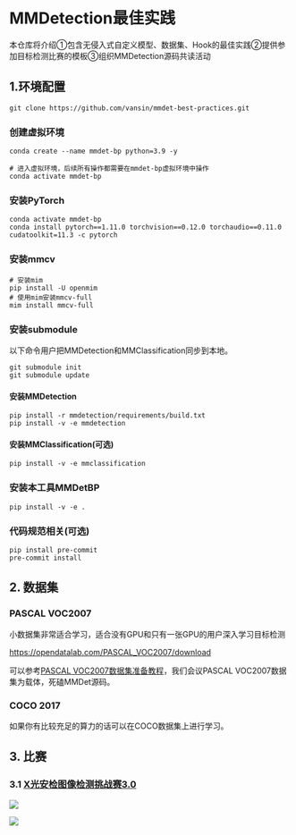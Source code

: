 # MMDetection最佳实践

<!-- <div align="center">

[English](README.md) | 简体中文

</div> -->

本仓库将介绍①包含无侵入式自定义模型、数据集、Hook的最佳实践②提供参加目标检测比赛的模板③组织MMDetection源码共读活动

## 1.环境配置

```shell
git clone https://github.com/vansin/mmdet-best-practices.git
```

### 创建虚拟环境

```shell
conda create --name mmdet-bp python=3.9 -y

# 进入虚拟环境，后续所有操作都需要在mmdet-bp虚拟环境中操作
conda activate mmdet-bp
```

### 安装PyTorch

```shell
conda activate mmdet-bp
conda install pytorch==1.11.0 torchvision==0.12.0 torchaudio==0.11.0 cudatoolkit=11.3 -c pytorch
```

### 安装mmcv

```shell
# 安装mim
pip install -U openmim
# 使用mim安装mmcv-full
mim install mmcv-full
```

### 安装submodule

<!-- （不需要执行）
```shell
git submodule add https://github.com/open-mmlab/mmdetection.git
git submodule add https://www.github.com/open-mmlab/mmclassification.git
``` -->

以下命令用户把MMDetection和MMClassification同步到本地。

```shell
git submodule init
git submodule update
```

#### 安装MMDetection

```shell
pip install -r mmdetection/requirements/build.txt
pip install -v -e mmdetection
```

#### 安装MMClassification(可选)

```shell
pip install -v -e mmclassification
```

### 安装本工具MMDetBP

```shell
pip install -v -e .
```

### 代码规范相关(可选)

```shell
pip install pre-commit
pre-commit install
```

## 2. 数据集

### PASCAL VOC2007

小数据集非常适合学习，适合没有GPU和只有一张GPU的用户深入学习目标检测

https://opendatalab.com/PASCAL_VOC2007/download

可以参考[PASCAL VOC2007数据集准备教程](docs/datasets/pascalvoc_2007.md)，我们会议PASCAL VOC2007数据集为载体，死磕MMDet源码。

### COCO 2017

如果你有比较充足的算力的话可以在COCO数据集上进行学习。

## 3. 比赛

### 3.1 [X光安检图像检测挑战赛3.0](https://challenge.xfyun.cn/topic/info?type=Xray-2022)

<!-- 已经整理好的数据集链接: https://pan.baidu.com/s/1C0luFgCyv_uxVAk3g1ruow 提取码: xray -->

![](https://moonstarimg.oss-cn-hangzhou.aliyuncs.com/000008.jpg)

![](https://moonstarimg.oss-cn-hangzhou.aliyuncs.com/000080.jpg)

